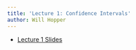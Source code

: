 ```yaml
---
title: 'Lecture 1: Confidence Intervals'
author: Will Hopper
---
```


* [Lecture 1 Slides]({{site.baseurl}}/lectures/Intro_to_R_and_RStudio/Intro-to-R-and-RStudio.html) 
